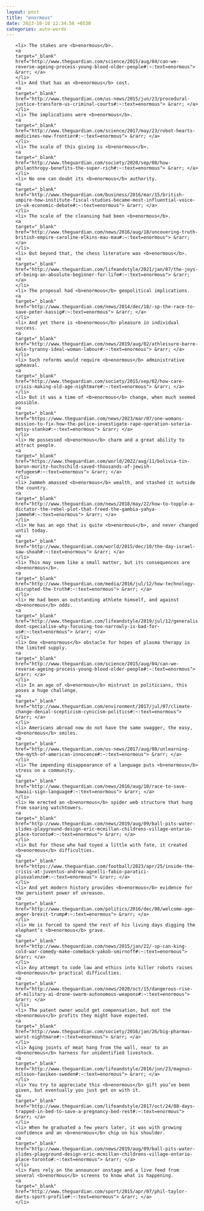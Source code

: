 ```yaml
---
layout: post
title: "enormous"
date: 2023-10-10 12:34:56 +0530
categories: auto-words
---
```

<ol>

    <li> The stakes are <b>enormous</b>.
    <a 
    target="_blank" 
    href="http://www.theguardian.com/science/2015/aug/04/can-we-reverse-ageing-process-young-blood-older-people#:~:text=enormous"> &rarr; </a>
    </li>
    <li> And that has an <b>enormous</b> cost.
    <a 
    target="_blank" 
    href="http://www.theguardian.com/us-news/2015/jun/23/procedural-justice-transform-us-criminal-courts#:~:text=enormous"> &rarr; </a>
    </li>
    <li> The implications were <b>enormous</b>.
    <a 
    target="_blank" 
    href="http://www.theguardian.com/science/2017/may/23/robot-hearts-medicines-new-frontier#:~:text=enormous"> &rarr; </a>
    </li>
    <li> The scale of this giving is <b>enormous</b>.
    <a 
    target="_blank" 
    href="http://www.theguardian.com/society/2020/sep/08/how-philanthropy-benefits-the-super-rich#:~:text=enormous"> &rarr; </a>
    </li>
    <li> No one can doubt its <b>enormous</b> authority.
    <a 
    target="_blank" 
    href="http://www.theguardian.com/business/2016/mar/15/british-umpire-how-institute-fiscal-studies-became-most-influential-voice-in-uk-economic-debate#:~:text=enormous"> &rarr; </a>
    </li>
    <li> The scale of the cleansing had been <b>enormous</b>.
    <a 
    target="_blank" 
    href="http://www.theguardian.com/news/2016/aug/18/uncovering-truth-british-empire-caroline-elkins-mau-mau#:~:text=enormous"> &rarr; </a>
    </li>
    <li> But beyond that, the chess literature was <b>enormous</b>.
    <a 
    target="_blank" 
    href="http://www.theguardian.com/lifeandstyle/2021/jan/07/the-joys-of-being-an-absolute-beginner-for-life#:~:text=enormous"> &rarr; </a>
    </li>
    <li> The proposal had <b>enormous</b> geopolitical implications.
    <a 
    target="_blank" 
    href="http://www.theguardian.com/news/2014/dec/18/-sp-the-race-to-save-peter-kassig#:~:text=enormous"> &rarr; </a>
    </li>
    <li> And yet there is <b>enormous</b> pleasure in individual success.
    <a 
    target="_blank" 
    href="http://www.theguardian.com/news/2019/aug/02/athleisure-barre-kale-tyranny-ideal-woman-labour#:~:text=enormous"> &rarr; </a>
    </li>
    <li> Such reforms would require <b>enormous</b> administrative upheaval.
    <a 
    target="_blank" 
    href="http://www.theguardian.com/society/2015/sep/02/how-care-crisis-making-old-age-nightmare#:~:text=enormous"> &rarr; </a>
    </li>
    <li> But it was a time of <b>enormous</b> change, when much seemed possible.
    <a 
    target="_blank" 
    href="https://www.theguardian.com/news/2023/mar/07/one-womans-mission-to-fix-how-the-police-investigate-rape-operation-soteria-betsy-stanko#:~:text=enormous"> &rarr; </a>
    </li>
    <li> He possessed <b>enormous</b> charm and a great ability to attract people.
    <a 
    target="_blank" 
    href="https://www.theguardian.com/world/2022/aug/11/bolivia-tin-baron-moritz-hochschild-saved-thousands-of-jewish-refugees#:~:text=enormous"> &rarr; </a>
    </li>
    <li> Jammeh amassed <b>enormous</b> wealth, and stashed it outside the country.
    <a 
    target="_blank" 
    href="http://www.theguardian.com/news/2018/may/22/how-to-topple-a-dictator-the-rebel-plot-that-freed-the-gambia-yahya-jammeh#:~:text=enormous"> &rarr; </a>
    </li>
    <li> He has an ego that is quite <b>enormous</b>, and never changed until today.
    <a 
    target="_blank" 
    href="http://www.theguardian.com/world/2015/dec/10/the-day-israel-saw-shoah#:~:text=enormous"> &rarr; </a>
    </li>
    <li> This may seem like a small matter, but its consequences are <b>enormous</b>.
    <a 
    target="_blank" 
    href="http://www.theguardian.com/media/2016/jul/12/how-technology-disrupted-the-truth#:~:text=enormous"> &rarr; </a>
    </li>
    <li> He had been an outstanding athlete himself, and against <b>enormous</b> odds.
    <a 
    target="_blank" 
    href="http://www.theguardian.com/lifeandstyle/2019/jul/12/generalise-dont-specialise-why-focusing-too-narrowly-is-bad-for-us#:~:text=enormous"> &rarr; </a>
    </li>
    <li> One <b>enormous</b> obstacle for hopes of plasma therapy is the limited supply.
    <a 
    target="_blank" 
    href="http://www.theguardian.com/science/2015/aug/04/can-we-reverse-ageing-process-young-blood-older-people#:~:text=enormous"> &rarr; </a>
    </li>
    <li> In an age of <b>enormous</b> mistrust in politicians, this poses a huge challenge.
    <a 
    target="_blank" 
    href="http://www.theguardian.com/environment/2017/jul/07/climate-change-denial-scepticism-cynicism-politics#:~:text=enormous"> &rarr; </a>
    </li>
    <li> Americans abroad now do not have the same swagger, the easy, <b>enormous</b> smiles.
    <a 
    target="_blank" 
    href="http://www.theguardian.com/us-news/2017/aug/08/unlearning-the-myth-of-american-innocence#:~:text=enormous"> &rarr; </a>
    </li>
    <li> The impending disappearance of a language puts <b>enormous</b> stress on a community.
    <a 
    target="_blank" 
    href="http://www.theguardian.com/news/2016/aug/10/race-to-save-hawaii-sign-language#:~:text=enormous"> &rarr; </a>
    </li>
    <li> He erected an <b>enormous</b> spider web structure that hung from soaring watchtowers.
    <a 
    target="_blank" 
    href="http://www.theguardian.com/news/2019/aug/09/ball-pits-water-slides-playground-design-eric-mcmillan-childrens-village-ontario-place-toronto#:~:text=enormous"> &rarr; </a>
    </li>
    <li> But for those who had toyed a little with fate, it created <b>enormous</b> difficulties.
    <a 
    target="_blank" 
    href="https://www.theguardian.com/football/2023/apr/25/inside-the-crisis-at-juventus-andrea-agnelli-fabio-paratici-plusvalenze#:~:text=enormous"> &rarr; </a>
    </li>
    <li> And yet modern history provides <b>enormous</b> evidence for the persistent power of unreason.
    <a 
    target="_blank" 
    href="http://www.theguardian.com/politics/2016/dec/08/welcome-age-anger-brexit-trump#:~:text=enormous"> &rarr; </a>
    </li>
    <li> He is forced to spend the rest of his living days digging the elephant’s <b>enormous</b> grave.
    <a 
    target="_blank" 
    href="http://www.theguardian.com/news/2015/jan/22/-sp-can-king-cold-war-comedy-make-comeback-yakob-smirnoff#:~:text=enormous"> &rarr; </a>
    </li>
    <li> Any attempt to code law and ethics into killer robots raises <b>enormous</b> practical difficulties.
    <a 
    target="_blank" 
    href="http://www.theguardian.com/news/2020/oct/15/dangerous-rise-of-military-ai-drone-swarm-autonomous-weapons#:~:text=enormous"> &rarr; </a>
    </li>
    <li> The patent owner would get compensation, but not the <b>enormous</b> profits they might have expected.
    <a 
    target="_blank" 
    href="http://www.theguardian.com/society/2016/jan/26/big-pharmas-worst-nightmare#:~:text=enormous"> &rarr; </a>
    </li>
    <li> Aging joints of meat hang from the wall, near to an <b>enormous</b> harness for unidentified livestock.
    <a 
    target="_blank" 
    href="http://www.theguardian.com/lifeandstyle/2016/jun/23/magnus-nilsson-faviken-sweden#:~:text=enormous"> &rarr; </a>
    </li>
    <li> You try to appreciate this <b>enormous</b> gift you’ve been given, but eventually you just get on with it.
    <a 
    target="_blank" 
    href="http://www.theguardian.com/lifeandstyle/2017/oct/24/88-days-trapped-in-bed-to-save-a-pregnancy-bed-rest#:~:text=enormous"> &rarr; </a>
    </li>
    <li> When he graduated a few years later, it was with growing confidence and an <b>enormous</b> chip on his shoulder.
    <a 
    target="_blank" 
    href="http://www.theguardian.com/news/2019/aug/09/ball-pits-water-slides-playground-design-eric-mcmillan-childrens-village-ontario-place-toronto#:~:text=enormous"> &rarr; </a>
    </li>
    <li> Fans rely on the announcer onstage and a live feed from several <b>enormous</b> screens to know what is happening.
    <a 
    target="_blank" 
    href="http://www.theguardian.com/sport/2015/apr/07/phil-taylor-darts-sport-profile#:~:text=enormous"> &rarr; </a>
    </li>